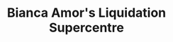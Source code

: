 ---
title: "Bianca Amor's Liquidation Supercentre"
url: /kamloops/bianca-amors-liquidation-supercentre/
shop: variety store
---